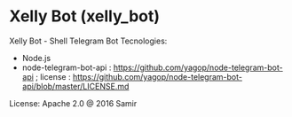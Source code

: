 # Xelly Bot (xelly_bot)
Xelly Bot - Shell Telegram Bot
Tecnologies:
  - Node.js
  - node-telegram-bot-api : https://github.com/yagop/node-telegram-bot-api ; license : https://github.com/yagop/node-telegram-bot-api/blob/master/LICENSE.md

License: Apache 2.0 @ 2016 Samir
